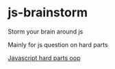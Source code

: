 # js-brainstorm

Storm your brain around js

Mainly for js question on hard parts

[Javascript hard parts oop](https://static.frontendmasters.com/resources/2018-10-03-javascript-hard-parts-oop/javascript-hard-parts-oop.pdf)
